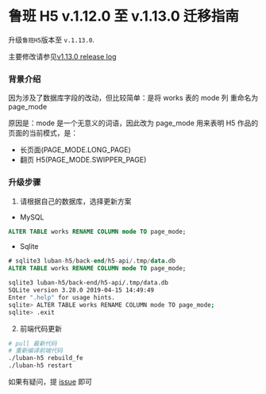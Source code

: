 # 鲁班 H5 v.1.12.0 至 v.1.13.0 迁移指南

升级`鲁班H5`版本至 `v.1.13.0`.

主要修改请参见[v1.13.0 release log](https://github.com/ly525/luban-h5/releases/tag/v1.13.0)

### 背景介绍
因为涉及了数据库字段的改动，但比较简单：是将 works 表的 mode 列 重命名为 page_mode

原因是：mode 是一个无意义的词语，因此改为 page_mode 用来表明 H5 作品的页面的当前模式，是：

- 长页面(PAGE_MODE.LONG_PAGE)
- 翻页 H5(PAGE_MODE.SWIPPER_PAGE)

### 升级步骤
1. 请根据自己的数据库，选择更新方案

- MySQL
```sql
ALTER TABLE works RENAME COLUMN mode TO page_mode;
```

- Sqlite
```sql
# sqlite3 luban-h5/back-end/h5-api/.tmp/data.db
ALTER TABLE works RENAME COLUMN mode TO page_mode;
```

```bash
sqlite3 luban-h5/back-end/h5-api/.tmp/data.db
SQLite version 3.28.0 2019-04-15 14:49:49
Enter ".help" for usage hints.
sqlite> ALTER TABLE works RENAME COLUMN mode TO page_mode;
sqlite> .exit
```

2. 前端代码更新
```bash
# pull 最新代码
# 重新编译前端代码
./luban-h5 rebuild_fe
./luban-h5 restart
```

如果有疑问，提 [issue](https://github.com/ly525/luban-h5/issues) 即可
